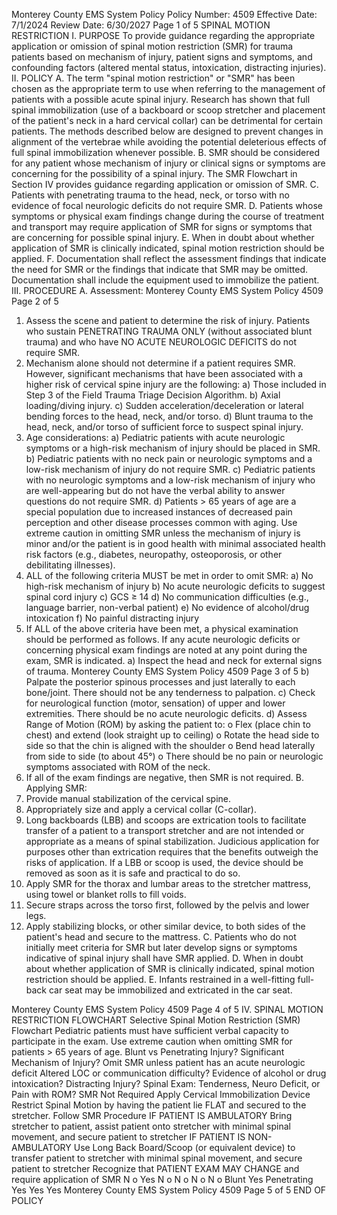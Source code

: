 Monterey County EMS System Policy
Policy Number: 4509
Effective Date: 7/1/2024
Review Date: 6/30/2027
Page 1 of 5
SPINAL MOTION RESTRICTION
I. PURPOSE
To provide guidance regarding the appropriate application or omission of spinal motion
restriction (SMR) for trauma patients based on mechanism of injury, patient signs and
symptoms, and confounding factors (altered mental status, intoxication, distracting injuries).
II. POLICY
A. The term "spinal motion restriction" or "SMR" has been chosen as the appropriate term
to use when referring to the management of patients with a possible acute spinal injury.
Research has shown that full spinal immobilization (use of a backboard or scoop stretcher
and placement of the patient's neck in a hard cervical collar) can be detrimental for
certain patients. The methods described below are designed to prevent changes in
alignment of the vertebrae while avoiding the potential deleterious effects of full spinal
immobilization whenever possible.
B. SMR should be considered for any patient whose mechanism of injury or clinical signs or
symptoms are concerning for the possibility of a spinal injury. The SMR Flowchart in
Section IV provides guidance regarding application or omission of SMR.
C. Patients with penetrating trauma to the head, neck, or torso with no evidence of focal
neurologic deficits do not require SMR.
D. Patients whose symptoms or physical exam findings change during the course of
treatment and transport may require application of SMR for signs or symptoms that are
concerning for possible spinal injury.
E. When in doubt about whether application of SMR is clinically indicated, spinal motion
restriction should be applied.
F. Documentation shall reflect the assessment findings that indicate the need for SMR or the
findings that indicate that SMR may be omitted. Documentation shall include the
equipment used to immobilize the patient.
III. PROCEDURE
A. Assessment:
Monterey County EMS System Policy 4509
Page 2 of 5
1. Assess the scene and patient to determine the risk of injury. Patients who sustain
PENETRATING TRAUMA ONLY (without associated blunt trauma) and who
have NO ACUTE NEUROLOGIC DEFICITS do not require SMR.
2. Mechanism alone should not determine if a patient requires SMR. However,
significant mechanisms that have been associated with a higher risk of cervical
spine injury are the following:
a) Those included in Step 3 of the Field Trauma Triage Decision Algorithm.
b) Axial loading/diving injury.
c) Sudden acceleration/deceleration or lateral bending forces to the head, neck,
and/or torso.
d) Blunt trauma to the head, neck, and/or torso of sufficient force to suspect
spinal injury.
3. Age considerations:
a) Pediatric patients with acute neurologic symptoms or a high-risk mechanism
of injury should be placed in SMR.
b) Pediatric patients with no neck pain or neurologic symptoms and a low-risk
mechanism of injury do not require SMR.
c) Pediatric patients with no neurologic symptoms and a low-risk mechanism
of injury who are well-appearing but do not have the verbal ability to answer
questions do not require SMR.
d) Patients > 65 years of age are a special population due to increased instances
of decreased pain perception and other disease processes common with
aging. Use extreme caution in omitting SMR unless the mechanism of
injury is minor and/or the patient is in good health with minimal associated
health risk factors (e.g., diabetes, neuropathy, osteoporosis, or other
debilitating illnesses).
4. ALL of the following criteria MUST be met in order to omit SMR:
a) No high-risk mechanism of injury
b) No acute neurologic deficits to suggest spinal cord injury
c) GCS ≥ 14
d) No communication difficulties (e.g., language barrier, non-verbal patient)
e) No evidence of alcohol/drug intoxication
f) No painful distracting injury
5. If ALL of the above criteria have been met, a physical examination should be
performed as follows. If any acute neurologic deficits or concerning physical
exam findings are noted at any point during the exam, SMR is indicated.
a) Inspect the head and neck for external signs of trauma.
Monterey County EMS System Policy 4509
Page 3 of 5
b) Palpate the posterior spinous processes and just laterally to each bone/joint.
There should not be any tenderness to palpation.
c) Check for neurological function (motor, sensation) of upper and lower
extremities. There should be no acute neurologic deficits.
d) Assess Range of Motion (ROM) by asking the patient to:
o Flex (place chin to chest) and extend (look straight up to ceiling)
o Rotate the head side to side so that the chin is aligned with the
shoulder
o Bend head laterally from side to side (to about 45°)
o There should be no pain or neurologic symptoms associated with
ROM of the neck.
6. If all of the exam findings are negative, then SMR is not required.
B. Applying SMR:
1. Provide manual stabilization of the cervical spine.
2. Appropriately size and apply a cervical collar (C-collar).
3. Long backboards (LBB) and scoops are extrication tools to facilitate transfer of a
patient to a transport stretcher and are not intended or appropriate as a means of
spinal stabilization. Judicious application for purposes other than extrication
requires that the benefits outweigh the risks of application. If a LBB or scoop is
used, the device should be removed as soon as it is safe and practical to do so.
4. Apply SMR for the thorax and lumbar areas to the stretcher mattress, using towel
or blanket rolls to fill voids.
5. Secure straps across the torso first, followed by the pelvis and lower legs.
6. Apply stabilizing blocks, or other similar device, to both sides of the patient's
head and secure to the mattress.
C. Patients who do not initially meet criteria for SMR but later develop signs or symptoms
indicative of spinal injury shall have SMR applied.
D. When in doubt about whether application of SMR is clinically indicated, spinal motion
restriction should be applied.
E. Infants restrained in a well-fitting full-back car seat may be immobilized and extricated in
the car seat.
 
Monterey County EMS System Policy 4509
Page 4 of 5
IV. SPINAL MOTION RESTRICTION FLOWCHART
Selective Spinal Motion Restriction (SMR) Flowchart
Pediatric patients must have sufficient verbal capacity to participate in the
exam. Use extreme caution when omitting SMR for patients > 65 years of age.
Blunt vs
Penetrating Injury?
Significant Mechanism
of Injury?
Omit SMR unless patient has an
acute neurologic deficit
Altered LOC or
communication
difficulty?
Evidence of alcohol or
drug intoxication?
Distracting Injury?
Spinal Exam:
Tenderness, Neuro
Deficit, or Pain with
ROM?
SMR Not Required
Apply Cervical Immobilization Device
Restrict Spinal Motion by having the patient lie
FLAT and secured to the stretcher.
Follow SMR Procedure
IF PATIENT IS AMBULATORY
Bring stretcher to patient, assist patient onto
stretcher with minimal spinal movement, and
secure patient to stretcher
IF PATIENT IS NON-AMBULATORY
Use Long Back Board/Scoop (or equivalent
device) to transfer patient to stretcher with
minimal spinal movement, and secure patient to
stretcher
Recognize that PATIENT EXAM MAY CHANGE
and require application of SMR
N o
Yes
N o
N o
N o
N o
Blunt
Yes
Penetrating
Yes
Yes
Yes
Monterey County EMS System Policy 4509
Page 5 of 5
END OF POLICY

